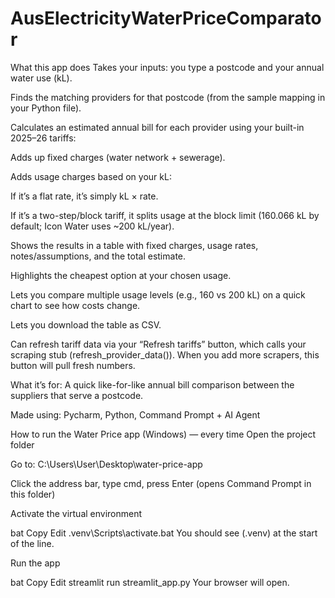 # AusElectricityWaterPriceComparator
What this app does
Takes your inputs: you type a postcode and your annual water use (kL).

Finds the matching providers for that postcode (from the sample mapping in your Python file).

Calculates an estimated annual bill for each provider using your built-in 2025–26 tariffs:

Adds up fixed charges (water network + sewerage).

Adds usage charges based on your kL:

If it’s a flat rate, it’s simply kL × rate.

If it’s a two-step/block tariff, it splits usage at the block limit (160.066 kL by default; Icon Water uses ~200 kL/year).

Shows the results in a table with fixed charges, usage rates, notes/assumptions, and the total estimate.

Highlights the cheapest option at your chosen usage.

Lets you compare multiple usage levels (e.g., 160 vs 200 kL) on a quick chart to see how costs change.

Lets you download the table as CSV.

Can refresh tariff data via your “Refresh tariffs” button, which calls your scraping stub (refresh_provider_data()). When you add more scrapers, this button will pull fresh numbers.

What it’s for:
A quick like-for-like annual bill comparison between the suppliers that serve a postcode.

Made using:
Pycharm, Python, Command Prompt + AI Agent


How to run the Water Price app (Windows) — every time
Open the project folder

Go to: C:\Users\User\Desktop\water-price-app

Click the address bar, type cmd, press Enter (opens Command Prompt in this folder)

Activate the virtual environment

bat
Copy
Edit
.venv\Scripts\activate.bat
You should see (.venv) at the start of the line.

Run the app

bat
Copy
Edit
streamlit run streamlit_app.py
Your browser will open.
